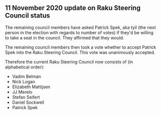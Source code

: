 11 November 2020 update on Raku Steering Council status
-------------------------------------------------------

The remaining council members have asked Patrick Spek, aka tyil (the next person in the election with regards to number of votes) if they'd be willing to take a seat in the council.  They affirmed that they would.

The remaining council members then took a vote whether to accept Patrick Spek into the Raku Steering Council.  This vote was unanimously accepted.

Therefore the current Raku Steering Council now consists of (in alphabetical order):

- Vadim Belman
- Nick Logan
- Elizabeth Mattijsen
- JJ Merelo
- Stefan Seifert
- Daniel Sockwell
- Patrick Spek
